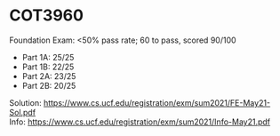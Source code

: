# COT3960
Foundation Exam: &lt;50% pass rate; 60 to pass, scored 90/100
- Part 1A: 25/25
- Part 1B: 22/25
- Part 2A: 23/25
- Part 2B: 20/25

Solution: https://www.cs.ucf.edu/registration/exm/sum2021/FE-May21-Sol.pdf  
Info: https://www.cs.ucf.edu/registration/exm/sum2021/Info-May21.pdf
